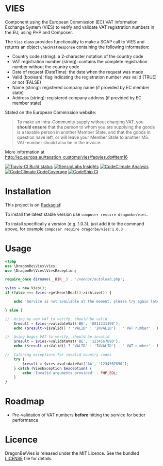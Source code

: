 # VIES

Component using the European Commission (EC) VAT Information Exchange System (VIES) to verify and validate VAT registration numbers in the EU, using PHP and Composer.

The `Vies` class provides functionality to make a SOAP call to VIES and returns an object `CheckVatResponse` containing the following information:

- Country code (string): a 2-character notation of the country code
- VAT registration number (string): contains the complete registration number without the country code
- Date of request (DateTime): the date when the request was made
- Valid (boolean): flag indicating the registration number was valid (TRUE) or not (FALSE)
- Name (string): registered company name (if provided by EC member state)
- Address (string): registered company address (if provided by EC member state)

Stated on the European Commission website:
> To make an intra-Community supply without charging VAT, you **should ensure** that the person to whom you are supplying the goods is a taxable person in another Member State, and that the goods in question have left, or will leave your Member State to another MS. VAT-number should also be in the invoice.

More information at http://ec.europa.eu/taxation_customs/vies/faqvies.do#item16

[![Travis-CI Build status](https://api.travis-ci.org/DragonBe/vies.png)](https://travis-ci.org/DragonBe/vies) [![SensioLabs Insights](https://insight.sensiolabs.com/projects/21b019ce-dd1d-4d16-8b74-880b9ee5e795/mini.png)](https://insight.sensiolabs.com/projects/21b019ce-dd1d-4d16-8b74-880b9ee5e795) [![CodeClimate Analysis](https://d3s6mut3hikguw.cloudfront.net/github/DragonBe/vies/badges/gpa.svg)](https://codeclimate.com/github/DragonBe/vies) [![CodeClimate CodeCoverage](https://d3s6mut3hikguw.cloudfront.net/github/DragonBe/vies/badges/coverage.svg)](https://codeclimate.com/github/DragonBe/vies) [![CodeShip CI](https://codeship.com/projects/304718e0-8d01-0132-6960-7671d147512f/status?branch=master)](https://codeship.com/projects/60548)

# Installation

This project is on [Packagist](https://packagist.org/packages/dragonbe/vies)!

To install the latest stable version use `composer require dragonbe/vies`.

To install specifically a version (e.g. 1.0.3), just add it to the command above, for example `composer require dragonbe/vies:1.0.3`

# Usage

```php
<?php
use \DragonBe\Vies\Vies;
use \DragonBe\Vies\ViesException;

require_once dirname(__DIR__) . '/vendor/autoload.php';

$vies = new Vies();
if (false === $vies->getHeartBeat()->isAlive()) {

    echo 'Service is not available at the moment, please try again later.' . PHP_EOL;

} else {

//  Using my own VAT to verify, should be valid
    $result = $vies->validateVat('BE', '0811231190');
    echo ($result->isValid() ? 'VALID' : 'INVALID') . ' VAT number' . PHP_EOL;

//  Using bogus VAT to verify, should be invalid
    $result = $vies->validateVat('BE', '1234567890');
    echo ($result->isValid() ? 'VALID' : 'INVALID') . ' VAT number' . PHP_EOL;

//  Catching exceptions for invalid country codes
    try {
        $result = $vies->validateVat('AA', '1234567890');
    } catch (ViesException $exception) {
        echo 'Invalid arguments provided' . PHP_EOL;
    }
}
```

# Roadmap

- Pre-validation of VAT numbers **before** hitting the service for better performance

# Licence

DragonBe\Vies is released under the MIT Licence. See the bundled [LICENSE](LICENSE) file for details.
